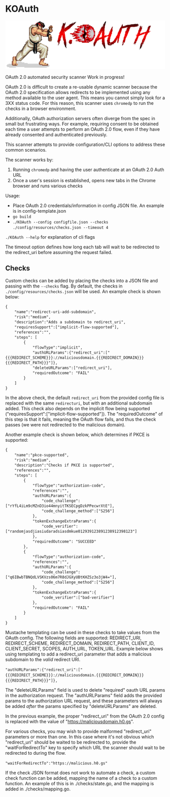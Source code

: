 # KOAuth
![alt text](https://github.com/morganc3/KOAuth/blob/master/docs/KOAuth.png)

OAuth 2.0 automated security scanner
Work in progress!

OAuth 2.0 is difficult to create a re-usable dynamic scanner because the OAuth 2.0 specification allows redirects to be implemented using any method available to the user agent. This means you cannot simply look for a 3XX status code. 
For this reason, this scanner uses `chromedp` to run the checks in a browser environment. 

Additionally, OAuth authorization servers often diverge from the spec in small but 
frustrating ways. For example, requiring consent to be obtained each time a user 
attempts to perform an OAuth 2.0 flow, even if they have already consented and authenticated 
previously. 

This scanner attempts to provide configuration/CLI options to address these common scenarios. 

The scanner works by:

1. Running `chromedp` and having the user authenticate at an OAuth 2.0 Auth URL
2. Once a user's session is established, opens new tabs in the Chrome browser and runs 
various checks

Usage:
- Place OAuth 2.0 credentials/information in config JSON file. An example is in config-template.json
- `go build`
- `./KOAuth --config configfile.json --checks ./config/resources/checks.json --timeout 4`

`./KOAuth --help` for explanation of cli flags

The timeout option defines how long each tab will wait to be redirected to the redirect_uri 
before assuming the request failed. 


## Checks
Custom checks can be added by placing the checks into a JSON file and passing with the `--checks` flag.
By default, the checks in `./config/resources/checks.json` will be used. An example check is shown 
below:

```
{
    "name":"redirect-uri-add-subdomain",
    "risk":"medium",
    "description":"Adds a subdomain to redirect_uri",
    "requiresSupport":["implicit-flow-supported"],
    "references":"",
    "steps": [
        {
            "flowType":"implicit",
            "authURLParams":{"redirect_uri":["{{{REDIRECT_SCHEME}}}://maliciousdomain.{{{REDIRECT_DOMAIN}}}{{{REDIRECT_PATH}}}"]},
            "deleteURLParams":["redirect_uri"],
            "requiredOutcome": "FAIL"
        }
    ]
}
```

In the above check, the default `redirect_uri` from the provided config file is replaced with the same `redirecturi`, 
but with an additional subdomain added. This check also depends on the implicit flow being supported ("requiresSupport":["implicit-flow-supported"]). The "requiredOutcome" of this step is that it fails, meaning the OAuth flow fails, 
and thus the check passes (we were not redirected to the malicious domain). 

Another example check is shown below, which determines if PKCE is supported:

```
{
    "name":"pkce-supported",
    "risk":"medium",
    "description":"Checks if PKCE is supported",
    "references":"",
    "steps": [
        {
            "flowType":"authorization-code",
            "references":"",
            "authURLParams":{
                "code_challenge":["rYfL4iLm9cMZnD3io44mnyitTKSECpgDzkPPecwrXtE"],
                "code_challenge_method":["S256"]
            },
            "tokenExchangeExtraParams":{
                "code_verifier":["randomjasdjiasiudaradsiasdmkue012939123891238912398123"]
            },
            "requiredOutcome": "SUCCEED"
        },
        {
            "flowType":"authorization-code",
            "references":"",
            "authURLParams":{
                "code_challenge":["q6IBwbTBNQdLVSKVzs06m7R8dJGXyUBtKHZSz3o3jW4="],
                "code_challenge_method":["S256"]
            },
            "tokenExchangeExtraParams":{
                "code_verifier":["bad-verifier"]
            },
            "requiredOutcome": "FAIL"
        }
    ]
}
```

Mustache templating can be used in these checks to take values from the OAuth config. The 
following fields are supported: REDIRECT_URI, REDIRECT_SCHEME, REDIRECT_DOMAIN, REDIRECT_PATH,
CLIENT_ID, CLIENT_SECRET, SCOPES, AUTH_URL, TOKEN_URL. Example below shows using 
templating to add a redirect_uri parameter that adds a malicious subdomain to the _valid_ 
redirect URI.

```"authURLParams":{"redirect_uri":["{{{REDIRECT_SCHEME}}}://maliciousdomain.{{{REDIRECT_DOMAIN}}}{{{REDIRECT_PATH}}}"]},```

The "deleteURLParams" field is used to delete "required" oauth URL params in the 
authorization request. The "authURLParams" field adds the provided params to the 
authorization URL request, and these parameters will always be added _after_ 
the params specified by "deleteURLParams" are deleted. 

In the previous example, the proper "redirect_uri" from the OAuth 2.0 config is replaced 
with the value of "https://maliciousdomain.h0.gs".

For various checks, you may wish to provide malformed "redirect_uri"
parameters or more than one. In this case where it's not obvious which 
"redirect_uri" should be waited to be redirected to, provide the 
"waitForRedirectTo" key to specify which URL the scanner should wait 
to be redirected to during the flow.

```"waitForRedirectTo":"https://malicious.h0.gs"```

If the check JSON format does not work to automate a check, a custom check function can be added, 
mapping the name of a check to a custom function. An example of this is in ./checks/state.go, 
and the mapping is added in ./checks/mapping.go.
